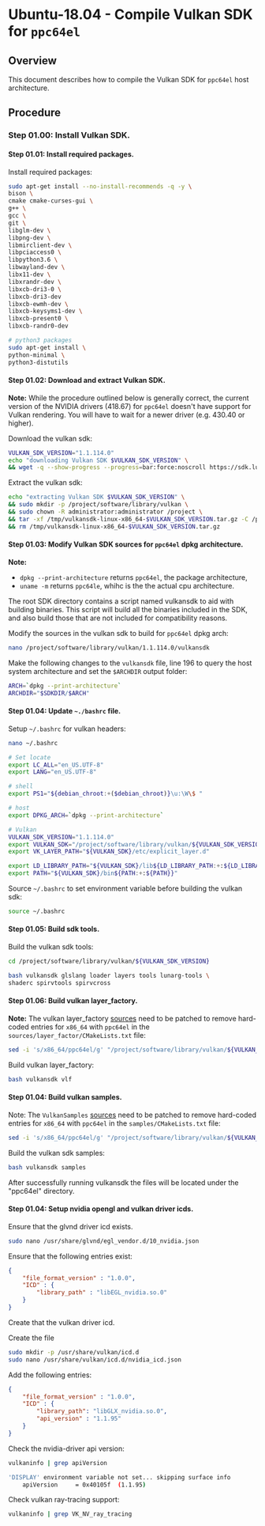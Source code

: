 # Ubuntu-18.04 - Compile Vulkan SDK for `ppc64el`

## Overview

This document describes how to compile the Vulkan SDK for `ppc64el` host architecture.

## Procedure

### Step 01.00: Install Vulkan SDK.

#### Step 01.01: Install required packages.

Install required packages:
```bash
sudo apt-get install --no-install-recommends -q -y \
bison \
cmake cmake-curses-gui \
g++ \
gcc \
git \
libglm-dev \
libpng-dev \
libmirclient-dev \
libpciaccess0 \
libpython3.6 \
libwayland-dev \
libx11-dev \
libxrandr-dev \
libxcb-dri3-0 \
libxcb-dri3-dev
libxcb-ewmh-dev \
libxcb-keysyms1-dev \
libxcb-present0 \
libxcb-randr0-dev

# python3 packages
sudo apt-get install \
python-minimal \
python3-distutils
```

#### Step 01.02: Download and extract Vulkan SDK.

**Note:** While the procedure outlined below is generally correct, the current version of the
NVIDIA drivers (418.67) for `ppc64el` doesn't have support for Vulkan rendering. You will have
to wait for a newer driver (e.g. 430.40 or higher).

Download the vulkan sdk:
```bash
VULKAN_SDK_VERSION="1.1.114.0"
echo "downloading Vulkan SDK $VULKAN_SDK_VERSION" \
&& wget -q --show-progress --progress=bar:force:noscroll https://sdk.lunarg.com/sdk/download/$VULKAN_SDK_VERSION/linux/vulkansdk-linux-x86_64-$VULKAN_SDK_VERSION.tar.gz?Human=true -O /tmp/vulkansdk-linux-x86_64-$VULKAN_SDK_VERSION.tar.gz
```

Extract the vulkan sdk:
```bash
echo "extracting Vulkan SDK $VULKAN_SDK_VERSION" \
&& sudo mkdir -p /project/software/library/vulkan \
&& sudo chown -R administrator:administrator /project \
&& tar -xf /tmp/vulkansdk-linux-x86_64-$VULKAN_SDK_VERSION.tar.gz -C /project/software/library/vulkan \
&& rm /tmp/vulkansdk-linux-x86_64-$VULKAN_SDK_VERSION.tar.gz
```

#### Step 01.03: Modify Vulkan SDK sources for `ppc64el` dpkg architecture.

**Note:**
- `dpkg --print-architecture` returns `ppc64el`, the package architecture,
- `uname -m` returns `ppc64le`, whihc is the the actual cpu architecture.

The root SDK directory contains a script named vulkansdk to aid with building binaries. This script will build all the binaries included in the SDK, and also build those that are not included for compatibility reasons.

Modify the sources in the vulkan sdk to build for `ppc64el` dpkg arch:
```bash
nano /project/software/library/vulkan/1.1.114.0/vulkansdk
```

Make the following changes to the `vulkansdk` file, line 196 to query the host system architecture and set the `$ARCHDIR` output folder:
```bash
ARCH=`dpkg --print-architecture`
ARCHDIR="$SDKDIR/$ARCH"
```

#### Step 01.04: Update `~./bashrc` file.

Setup `~/.bashrc` for vulkan headers:
```bash
nano ~/.bashrc
```

```bash
# Set locate
export LC_ALL="en_US.UTF-8"
export LANG="en_US.UTF-8"

# shell
export PS1="${debian_chroot:+($debian_chroot)}\u:\W\$ "

# host
export DPKG_ARCH=`dpkg --print-architecture`

# Vulkan
VULKAN_SDK_VERSION="1.1.114.0"
export VULKAN_SDK="/project/software/library/vulkan/${VULKAN_SDK_VERSION}/$DPKG_ARCH"
export VK_LAYER_PATH="${VULKAN_SDK}/etc/explicit_layer.d"

export LD_LIBRARY_PATH="${VULKAN_SDK}/lib${LD_LIBRARY_PATH:+:${LD_LIBRARY_PATH}}"
export PATH="${VULKAN_SDK}/bin${PATH:+:${PATH}}"
```

Source `~/.bashrc` to set environment variable before building the vulkan sdk:
```bash
source ~/.bashrc
```

#### Step 01.05: Build sdk tools.


Build the vulkan sdk tools:
```bash
cd /project/software/library/vulkan/${VULKAN_SDK_VERSION}

bash vulkansdk glslang loader layers tools lunarg-tools \
shaderc spirvtools spirvcross
```

#### Step 01.06: Build vulkan layer_factory.

**Note:** The vulkan layer_factory [sources](https://github.com/LunarG/VulkanTools/tree/master/layer_factory)
need to be patched to remove hard-coded entries for `x86_64` with `ppc64el` in the `sources/layer_factor/CMakeLists.txt` file:
```bash
sed -i 's/x86_64/ppc64el/g' "/project/software/library/vulkan/${VULKAN_SDK_VERSION}/source/layer_factory/CMakeLists.txt"
```

Build vulkan layer_factory:
```bash
bash vulkansdk vlf
```

#### Step 01.04: Build vulkan samples.

Note: The `VulkanSamples` [sources](https://github.com/LunarG/VulkanSamples)
need to be patched to remove hard-coded entries for `x86_64` with `ppc64el` in the `samples/CMakeLists.txt` file:
```bash
sed -i 's/x86_64/ppc64el/g' "/project/software/library/vulkan/${VULKAN_SDK_VERSION}/samples/CMakeLists.txt"
```
Build the vulkan sdk samples:
```bash
bash vulkansdk samples
```

After successfully running vulkansdk the files will be located under the "ppc64el" directory.


####  Step 01.04: Setup nvidia opengl and vulkan driver icds.

Ensure that the glvnd driver icd exists.

```bash
sudo nano /usr/share/glvnd/egl_vendor.d/10_nvidia.json
```

Ensure that the following entries exist:
```json
{
    "file_format_version" : "1.0.0",
    "ICD" : {
        "library_path" : "libEGL_nvidia.so.0"
    }
}
```

Create that the vulkan driver icd.

Create the file

```bash
sudo mkdir -p /usr/share/vulkan/icd.d
sudo nano /usr/share/vulkan/icd.d/nvidia_icd.json
```

Add the following entries:
```json
{
    "file_format_version" : "1.0.0",
    "ICD" : {
        "library_path": "libGLX_nvidia.so.0",
        "api_version" : "1.1.95"
    }
}
```

Check the nvidia-driver api version:
```bash
vulkaninfo | grep apiVersion

'DISPLAY' environment variable not set... skipping surface info
	apiVersion     = 0x40105f  (1.1.95)
```

Check vulkan ray-tracing support:
```bash
vulkaninfo | grep VK_NV_ray_tracing
```
